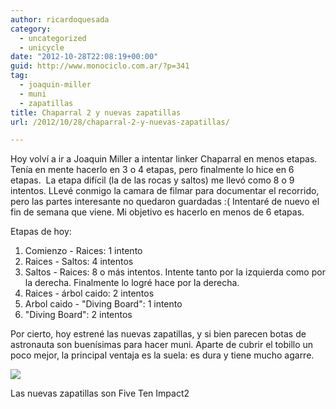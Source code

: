 ```yaml
---
author: ricardoquesada
category:
  - uncategorized
  - unicycle
date: "2012-10-28T22:08:19+00:00"
guid: http://www.monociclo.com.ar/?p=341
tag:
  - joaquin-miller
  - muni
  - zapatillas
title: Chaparral 2 y nuevas zapatillas
url: /2012/10/28/chaparral-2-y-nuevas-zapatillas/

---
```

Hoy volví a ir a Joaquin Miller a intentar linker Chaparral en menos etapas. Tenía en mente hacerlo en 3 o 4 etapas, pero finalmente lo hice en 6 etapas.  La etapa difícil (la de las rocas y saltos) me llevó como 8 o 9 intentos. LLevé conmigo la camara de filmar para documentar el recorrido, pero las partes interesante no quedaron guardadas :( Intentaré de nuevo el fin de semana que viene. Mi objetivo es hacerlo en menos de 6 etapas.

Etapas de hoy:

1. Comienzo - Raices: 1 intento
1. Raices - Saltos: 4 intentos
1. Saltos - Raices: 8 o más intentos. Intente tanto por la izquierda como por la derecha. Finalmente lo logré hace por la derecha.
1. Raices - árbol caido: 2 intentos
1. Arbol caido - "Diving Board": 1 intento
1. "Diving Board": 2 intentos

Por cierto, hoy estrené las nuevas zapatillas, y si bien parecen botas de astronauta son buenísimas para hacer muni. Aparte de cubrir el tobillo un poco mejor, la principal ventaja es la suela: es dura y tiene mucho agarre.

![](https://lh4.googleusercontent.com/-ZXldKyMlY5c/UI2sCkuElYI/AAAAAAAAqJ8/V7JvPFF5UmU/s400/IMG_1916.JPG)

Las nuevas zapatillas son Five Ten Impact2
